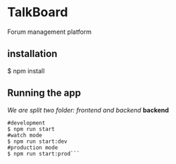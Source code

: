 # TalkBoard
Forum management platform
## installation
$ npm install
## Running the app
*We are split two folder: frontend and backend*
**backend**
```
#development
$ npm run start
#watch mode
$ npm run start:dev
#production mode
$ npm run start:prod```
